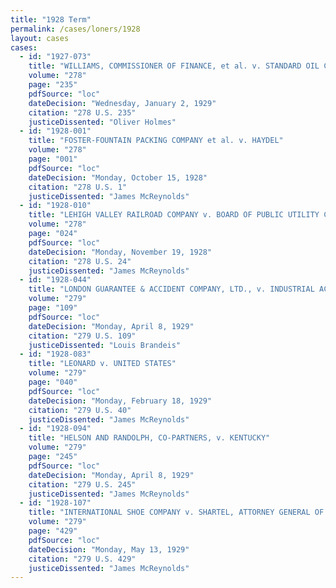 ```yaml
---
title: "1928 Term"
permalink: /cases/loners/1928
layout: cases
cases:
  - id: "1927-073"
    title: "WILLIAMS, COMMISSIONER OF FINANCE, et al. v. STANDARD OIL COMPANY OF LOUISIANA"
    volume: "278"
    page: "235"
    pdfSource: "loc"
    dateDecision: "Wednesday, January 2, 1929"
    citation: "278 U.S. 235"
    justiceDissented: "Oliver Holmes"
  - id: "1928-001"
    title: "FOSTER-FOUNTAIN PACKING COMPANY et al. v. HAYDEL"
    volume: "278"
    page: "001"
    pdfSource: "loc"
    dateDecision: "Monday, October 15, 1928"
    citation: "278 U.S. 1"
    justiceDissented: "James McReynolds"
  - id: "1928-010"
    title: "LEHIGH VALLEY RAILROAD COMPANY v. BOARD OF PUBLIC UTILITY COMMISSIONERS et al."
    volume: "278"
    page: "024"
    pdfSource: "loc"
    dateDecision: "Monday, November 19, 1928"
    citation: "278 U.S. 24"
    justiceDissented: "James McReynolds"
  - id: "1928-044"
    title: "LONDON GUARANTEE & ACCIDENT COMPANY, LTD., v. INDUSTRIAL ACCIDENT COMMISSION OF CALIFORNIA et al."
    volume: "279"
    page: "109"
    pdfSource: "loc"
    dateDecision: "Monday, April 8, 1929"
    citation: "279 U.S. 109"
    justiceDissented: "Louis Brandeis"
  - id: "1928-083"
    title: "LEONARD v. UNITED STATES"
    volume: "279"
    page: "040"
    pdfSource: "loc"
    dateDecision: "Monday, February 18, 1929"
    citation: "279 U.S. 40"
    justiceDissented: "James McReynolds"
  - id: "1928-094"
    title: "HELSON AND RANDOLPH, CO-PARTNERS, v. KENTUCKY"
    volume: "279"
    page: "245"
    pdfSource: "loc"
    dateDecision: "Monday, April 8, 1929"
    citation: "279 U.S. 245"
    justiceDissented: "James McReynolds"
  - id: "1928-107"
    title: "INTERNATIONAL SHOE COMPANY v. SHARTEL, ATTORNEY GENERAL OF MISSOURI, et al."
    volume: "279"
    page: "429"
    pdfSource: "loc"
    dateDecision: "Monday, May 13, 1929"
    citation: "279 U.S. 429"
    justiceDissented: "James McReynolds"
---
```

